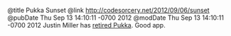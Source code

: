 @title Pukka Sunset
@link http://codesorcery.net/2012/09/06/sunset
@pubDate Thu Sep 13 14:10:11 -0700 2012
@modDate Thu Sep 13 14:10:11 -0700 2012
Justin Miller has <a href="http://codesorcery.net/2012/09/06/sunset">retired Pukka</a>. Good app.

